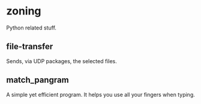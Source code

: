 # zoning
Python related stuff.

## file-transfer
Sends, via UDP packages, the selected files.

## match_pangram
A simple yet efficient program. It helps you use all your fingers when typing.